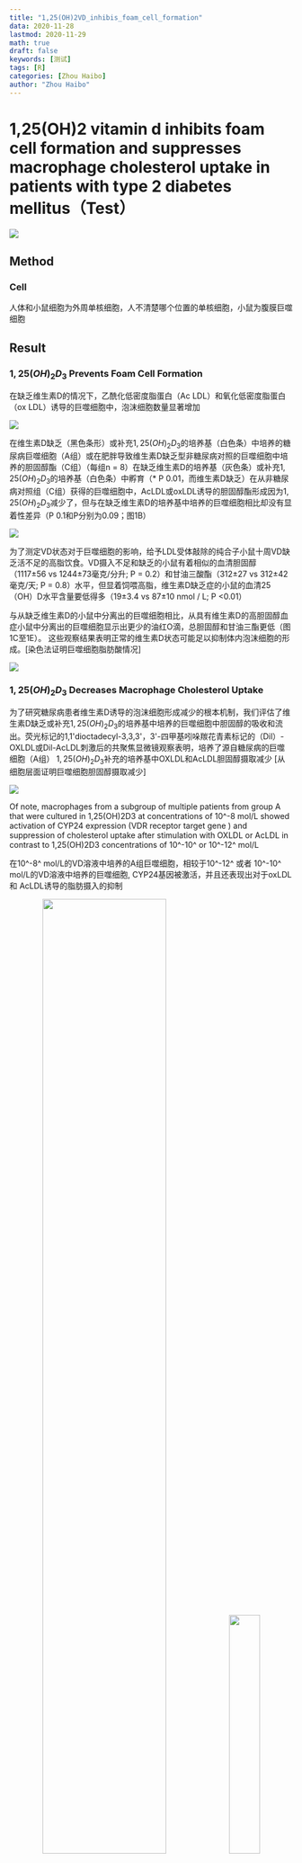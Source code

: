 ```yaml
---
title: "1,25(OH)2VD_inhibis_foam_cell_formation"
data: 2020-11-28
lastmod: 2020-11-29
math: true
draft: false
keywords: [测试]
tags: [R]
categories: [Zhou Haibo]
author: "Zhou Haibo"
---
```


# 1,25(OH)2 vitamin d inhibits foam cell formation and suppresses macrophage cholesterol uptake in patients with type 2 diabetes mellitus（Test）

![](https://raw.githubusercontent.com/Kingsman-Key/Typora-picture/typora/image-20201128135711836.png)



## Method

### Cell

人体和小鼠细胞为外周单核细胞，人不清楚哪个位置的单核细胞，小鼠为腹膜巨噬细胞

## Result

### $1,25(OH)_2D_3$ Prevents Foam Cell Formation

在缺乏维生素D的情况下，乙酰化低密度脂蛋白（Ac LDL）和氧化低密度脂蛋白（ox LDL）诱导的巨噬细胞中，泡沫细胞数量显著增加

![](https://raw.githubusercontent.com/Kingsman-Key/Typora-picture/typora/image-20201128135617124.png)



在维生素D缺乏（黑色条形）或补充$1,25(OH)_2D_3$的培养基（白色条）中培养的糖尿病巨噬细胞（A组）或在肥胖导致维生素D缺乏型非糖尿病对照的巨噬细胞中培养的胆固醇酯（C组）（每组n = 8）在缺乏维生素D的培养基（灰色条）或补充$1,25(OH)_2D_3$的培养基（白色条）中孵育（* P 0.01，而维生素D缺乏）在从非糖尿病对照组（C组）获得的巨噬细胞中，AcLDL或oxLDL诱导的胆固醇酯形成因为$1,25(OH)_2D_3$减少了，但与在缺乏维生素D的培养基中培养的巨噬细胞相比却没有显着性差异（P 0.1和P分别为0.09；图1B）

![](https://raw.githubusercontent.com/Kingsman-Key/Typora-picture/typora/image-20201128153116993.png)

为了测定VD状态对于巨噬细胞的影响，给予LDL受体敲除的纯合子小鼠十周VD缺乏活不足的高脂饮食。VD摄入不足和缺乏的小鼠有着相似的血清胆固醇（1117±56 vs 1244±73毫克/分升; P = 0.2）和甘油三酸酯（312±27 vs 312±42毫克/天; P = 0.8）水平，但显着饲喂高脂，维生素D缺乏症的小鼠的血清25（OH）D水平含量要低得多（19±3.4 vs 87±10 nmol / L; P <0.01）

与从缺乏维生素D的小鼠中分离出的巨噬细胞相比，从具有维生素D的高胆固醇血症小鼠中分离出的巨噬细胞显示出更少的油红O滴，总胆固醇和甘油三酯更低（图1C至1E）。
这些观察结果表明正常的维生素D状态可能足以抑制体内泡沫细胞的形成。[染色法证明巨噬细胞脂肪酸情况]

![](https://raw.githubusercontent.com/Kingsman-Key/Typora-picture/typora/image-20201128154106420.png)

### $1,25(OH)_2D_3$ Decreases Macrophage Cholesterol Uptake

为了研究糖尿病患者维生素D诱导的泡沫细胞形成减少的根本机制，我们评估了维生素D缺乏或补充$1,25(OH)_2D_3$的培养基中培养的巨噬细胞中胆固醇的吸收和流出。荧光标记的1,1'dioctadecyl-3,3,3'，3'-四甲基吲哚羰花青素标记的（Dil）-OXLDL或Dil-AcLDL刺激后的共聚焦显微镜观察表明，培养了源自糖尿病的巨噬细胞（A组） $1,25(OH)_2D_3$补充的培养基中OXLDL和AcLDL胆固醇摄取减少 [从细胞层面证明巨噬细胞胆固醇摄取减少]

![](https://raw.githubusercontent.com/Kingsman-Key/Typora-picture/typora/image-20201128172258425.png)

Of note, macrophages from a subgroup of multiple patients from group A that were cultured in 1,25(OH)2D3 at concentrations of 10^-8 mol/L showed activation of CYP24 expression (VDR receptor target gene ) and suppression of cholesterol uptake after stimulation with OXLDL or AcLDL in contrast to 1,25(OH)2D3 concentrations of 10^-10^ or 10^-12^ mol/L

在10^-8^ mol/L的VD溶液中培养的A组巨噬细胞，相较于10^-12^ 或者 10^-10^ mol/L的VD溶液中培养的巨噬细胞, CYP24基因被激活，并且还表现出对于oxLDL 和 AcLDL诱导的脂肪摄入的抑制

<center class = "half"><img src = "https://raw.githubusercontent.com/Kingsman-Key/Typora-picture/typora/image-20201128213501891.png" width = "66%"><img src = "https://raw.githubusercontent.com/Kingsman-Key/Typora-picture/typora/image-20201128213517047.png" width = "33%"></center>



将巨噬细胞与浓度为10^-8^ mol/L 的 $1,25(OH)_2D_3$共同孵化可以抑制Dil-oxLDL 和 Dil-AcLDL诱导的胆固醇结合约20%。图C，D 无论血糖高低，VD都可以调控25(OH)D 和1,25(OH)~2~D同时缺乏巨噬细胞oxLDL的摄取 图E

<center class = "half">
    <img src = "https://raw.githubusercontent.com/Kingsman-Key/Typora-picture/typora/20201129095753.png" width = "50%"><img src = "https://raw.githubusercontent.com/Kingsman-Key/Typora-picture/typora/image-20201128191707287.png" width = "30%">
</center>



media 同时缺乏25(OH)D和1,25(OH)~2~D

在HMG-CoA还原酶抑制剂的A组缺乏维生素D的糖尿病患者中，与在缺乏维生素D的条件下培养的巨噬细胞相比，$1,25(OH)_2D_3$抑制oxLDL刺激的胆固醇摄取达45％。

<center class = "half">
    <img src = "https://raw.githubusercontent.com/Kingsman-Key/Typora-picture/typora/image-20201128214308794.png">
</center>

这里说明VD调整胆固醇代谢是独立于巨噬细胞血糖状况的，在这些培养条件下不受患者摄入HMG-CoA还原酶抑制剂的影响





在缺乏维生素D的非糖尿病对照组巨噬细胞（C组）中，与缺乏维生素D的培养基中维持的巨噬细胞相比，用oxLDL或AcLDL诱导后$1,25(OH)_2D_3$并未显着降低胆固醇摄入（P 0.07和P分别为0.1；图2F和2G）。

<center class = "half">
    <img src = "https://raw.githubusercontent.com/Kingsman-Key/Typora-picture/typora/image-20201128200254457.png">
</center>







同样，$1,25(OH)_2D_3$不会抑制维生素D缺乏（D组）或维生素D不足（E组）正常志愿者巨噬细胞oxLDL或AcLDL胆固醇的摄取（在线数据补充的图IIIC和IIID）。

<center class = "half">
    <image src = "https://raw.githubusercontent.com/Kingsman-Key/Typora-picture/typora/image-20201128214706961.png">
</center>





这些发现表明对照受试者和糖尿病受试者之间在巨噬细胞胆固醇代谢的$1,25(OH)_2D_3$调节方面存在明显差异。





与标记的OXLDL一起孵育24小时后，测定了A组糖尿病受试者巨噬细胞中的胆固醇外流。补充$1,25(OH)_2D_3$不能调节被动，高密度脂蛋白刺激或载脂蛋白AI刺激的巨噬细胞胆固醇外流（图IVA）。与缺乏维生素D的培养基上的细胞相比，添加$1,25(OH)_2D_3$确实使巨噬细胞ABCA1 mRNA表达降低了30％（P <0.05），但没有抑制ABCG1和SR-B1 mRNA表达（图IVB数据补充）。

<center class = "half">
    <img src = "https://raw.githubusercontent.com/Kingsman-Key/Typora-picture/typora/image-20201128215019658.png" width = 50%><img src = "https://raw.githubusercontent.com/Kingsman-Key/Typora-picture/typora/image-20201128215103983.png" width = 50%>
</center>


### Decrease in Macrophage Cholesterol Uptake Induced by $1,25(OH)_2D_3$ Is CD36 and SR-A1 Dependent


在A组糖尿病人身上提取出来的巨噬细胞，在高葡萄糖和正常葡萄糖培养的过程中，加入$1,25(OH)_2D_3$培养的巨噬细胞与VD缺乏的培养基相比，在经过两种血糖条件下oxLDL诱导后，CD36 mRNA表达量降低了六倍， 总CD36蛋白和膜相关CD36蛋白表达降低40%。图3A至3C

<center class="half">
    <img src="https://raw.githubusercontent.com/Kingsman-Key/Typora-picture/typora/20201129134446.png"/>
</center>



$1,25(OH)_2D_3$对CD36 mRNA，蛋白质和膜相关蛋白质的影响与葡萄糖浓度无关（分别为P 0.3，P 0.7和P 0.3）。
与在缺乏维生素D的培养基中培养的巨噬细胞相比，AcLDL刺激后$1,25(OH)_2D_3$还能使巨噬细胞SR-A1 mRNA降低20倍，并降低SR-A1蛋白表达（两者均为P 0.001；图3D和3E）。

<center class = "half">
    <img src = "https://raw.githubusercontent.com/Kingsman-Key/Typora-picture/typora/20201129105617.png">
</center>








但是，在缺乏维生素D的非糖尿病对照巨噬细胞（C组）中，$1,25(OH)_2D_3$不能显着抑制巨噬细胞CD36或SR-A1蛋白的表达（在线数据补充的图VA和VB）。

<center class = half>
    <img src = "https://raw.githubusercontent.com/Kingsman-Key/Typora-picture/typora/20201129144529.png">
</center>



为了阐明CD36和SR-A1表达在通过$1,25(OH)_2D_3$预防泡沫细胞形成中的作用，作者测量了经LDL刺激后在野生型，CD36和SRA1在维生素D缺乏或$1,25(OH)_2D_3$补充培养的小鼠腹膜巨噬细胞中LDL刺激后的胆固醇摄取 。 $1,25(OH)_2D_3$对oxLDL和AcLDL诱导的胆固醇摄取的抑制作用取决于小鼠基因型（每种基因型P=0.01）。 在野生型小鼠中，与维生素D缺乏培养基上的巨噬细胞相比，$1,25(OH)_2D_3$抑制了oxLDL（图3F）和AcLDL（图3G）





<center class = "half">
    <img src = "https://raw.githubusercontent.com/Kingsman-Key/Typora-picture/typora/20201129122631.png">
</center>





图F和G表明$1,25(OH)_2D_3$抑制oxLDL和AcLDL胆固醇摄取至少部分由CD36和SR-A1介导。

### $1,25(OH)_2D_3$ Suppression of JNKp Prevents Foam Cell Formation

在缺乏维生素D的糖尿病患者（A组）中，在oxLDL或AcLDL刺激前后，在补充有$1,25(OH)_2D_3$的培养基中培养的巨噬细胞可降低JNK1，JNK2和JNK3的磷酸化。但是，在这些受试者中未发现p38激活或细胞外信号调节激酶1磷酸化的变化（图4A和4B）。

<center class="half">
    <img src="https://raw.githubusercontent.com/Kingsman-Key/Typora-picture/typora/20201128231351.png" width="50%"/><img src="https://raw.githubusercontent.com/Kingsman-Key/Typora-picture/typora/20201128231424.png" width="50%"/>
</center>



在该人群中，通过ELISA进行的JNKp分析证实，与在缺乏维生素D的培养基中培养的巨噬细胞相比，在oxLDL或AcLDL刺激下，在$1,25(OH)_2D_3$补充培养基中培养的巨噬细胞的JNKp水平降低了50％（P = 0.002和
P分别为0.03；图4C和4D）。

<center class = "half">
    <img src = "https://raw.githubusercontent.com/Kingsman-Key/Typora-picture/typora/20201128231409.png" width = 50%><img src = "https://raw.githubusercontent.com/Kingsman-Key/Typora-picture/typora/20201129135459.png" width = 50%>
</center>

在非糖尿病对照人群中，丝裂原活化的蛋白激酶家族成员的激活没有变化（C组；在线数据补充的图VC和VD）

<center class = "half">
    <img src = "https://raw.githubusercontent.com/Kingsman-Key/Typora-picture/typora/20201129140228.png" width = 100%>
</center>

在糖尿病患者的巨噬细胞（A组）中，JNK对oxLDL或AcLDL诱导的胆固醇摄取的抑制作用取决于维生素D的状态（两者均为P=0.01）。在缺乏维生素D的培养基中培养的巨噬细胞中，与未暴露于JNK抑制剂的缺乏维生素D的巨噬细胞（与JNKp抑制剂（SP600125）孵育）相比，通过oxLDL（图4E）和AcLDL（图4F）刺激的胆固醇摄取降低了50％。(分别为P 0.03和P 0.01）将SP600125添加到在$1,25(OH)_2D_3$补充培养基中培养的巨噬细胞中后，未观察到其他JNKp下调（数据未显示）或胆固醇吸收（图4E和4F）。

<center class = half>
    <img src = "https://raw.githubusercontent.com/Kingsman-Key/Typora-picture/typora/20201129140543.png" width = 50%><img src = "https://raw.githubusercontent.com/Kingsman-Key/Typora-picture/typora/20201129141214.png" width = 50%>
</center>



以上数据表明，维生素D下调JNKp是抑制糖尿病患者oxLDL和AcLDL胆固醇摄取的统一信号通路。



### $1,25(OH)_2D_3$ Downregulation of JNKp Suppresses Macrophage oxLDL Cholesterol Uptake via PPAR$\gamma$

PPAR$\gamma$在人动脉粥样硬化病变的泡沫细胞中表达[^24]PPAR$\gamma$可被oxLDL激活并且可以控制巨噬细胞CD36表达[^20]

在糖尿病患者（A组）中，经oxLDL刺激后，在补充有$1,25(OH)_2D_3$的培养基中培养的巨噬细胞与维生素D缺乏型培养基中培养的巨噬细胞相比，PPAR蛋白表达明显降低。与没有JNK抑制剂的巨噬细胞相比，向缺乏维生素D或$1,25(OH)_2D_3$补充的培养基中添加JNKp抑制剂几乎消除了oxLDL刺激的PPAR$\gamma$蛋白表达（图5A）。

在缺乏维生素D的条件下，与对照siRNA感染的细胞相比，感染PPAR$\gamma$-siRNA慢病毒的糖尿病患者（A组）的巨噬细胞几乎完全抑制了PPAR和CD36的表达，而没有改变JNKp（图5B）。



<center class = "left">
    <img src = "https://raw.githubusercontent.com/Kingsman-Key/Typora-picture/typora/20201129110349.png" width = 50%><img src = "https://raw.githubusercontent.com/Kingsman-Key/Typora-picture/typora/20201129110400.png" width = 50%><img src = "https://raw.githubusercontent.com/Kingsman-Key/Typora-picture/typora/20201129145659.png" align = left>
</center>

PPAR$\gamma$的降低显着抑制了由维生素D缺乏引起的oxLDL刺激的胆固醇摄取（P 0.01；图5C）。但是，未发现PPAR抑制与维生素D状态之间存在相互作用（P=0.3）。

这些数据表明，$1,25(OH)_2D_3$介导的JNKp下调降低了巨噬细胞PPAR和CD36的表达，并抑制了oxLDL刺激的糖尿病患者胆固醇的摄取。 
PPAR下调不会改变SR-A1表达或AcLDL诱导的胆固醇摄取（数据未显示）。









这些数据表明，$1,25(OH)_2D_3$介导的JNKp下调抑制了PPAR$\gamma$表达。

### $1,25(OH)_2D_3$ Downregulation of ER Stress Prevents Modified LDL-Stimulated Macrophage Cholesterol Uptake and Suppresses SR-A1 and CD36 Expression

缺陷的巨噬细胞胰岛素信号转导导致错误的蛋白在ER内腔中积累，从而引起压力[^2]。2持续的ER压力导致SR-A1表达和JNK激活增加[^25]

在糖尿病患者（A组）中，补充$1,25(OH)_2D_3$的培养基可通过增加胰岛素诱导的AKT磷酸化来改善巨噬细胞的胰岛素信号传导（图5D）。

<center class = "half">
    <img src = "https://raw.githubusercontent.com/Kingsman-Key/Typora-picture/typora/20201129152005.png">
</center>




<center class = half>
    <img src = "https://raw.githubusercontent.com/Kingsman-Key/Typora-picture/typora/20201129171817.png" width = "50%" align = "left">
</center>

此外，$1,25(OH)_2D_3$显着抑制了ER应激蛋白标记的表达（GADD34和CHOP；图5E 左图）

并降低了CD36和SR-A1的表达（图3A至3E）。

<center class = "half">
    <img src = "https://raw.githubusercontent.com/Kingsman-Key/Typora-picture/typora/20201129171423.png"><img src = "https://raw.githubusercontent.com/Kingsman-Key/Typora-picture/typora/20201129171532.png" width = 50%><img src = "https://raw.githubusercontent.com/Kingsman-Key/Typora-picture/typora/20201129171543.png" width = 50%>
</center>





<center class = half>
    <img src = "https://raw.githubusercontent.com/Kingsman-Key/Typora-picture/typora/20201129172507.png" align = "right">
</center>

相反，在培养基中同时加入1,25(OH)2D3的条件下，毒胡萝卜素在1,25(OH)2D3处理的巨噬细胞中诱导ER应激可增加SR-A1，CD36，PPAR，GAD34和CHOP蛋白的表达，并促进JNK活化.（图5F）









与在没有thapsigargin的$1,25(OH)_2D_3$补充培养基中培养的巨噬细胞相比，thapsigargin诱导的ER应力减弱了oxLDL和AcLDL诱导的胆固醇摄取的$1,25(OH)_2D_3$抑制（P 0.03和P 0.01，分别;图5G和5H）。

<center class = half>
    <img src = "https://raw.githubusercontent.com/Kingsman-Key/Typora-picture/typora/20201129173743.png" width = 50%><img src = "https://raw.githubusercontent.com/Kingsman-Key/Typora-picture/typora/20201129173802.png" width = 50%>
</center>



通过改善糖尿病患者巨噬细胞的胰岛素信号传导和内质网应激，$1,25(OH)_2D_3$调节JNK活性和PPAR表达并抑制修饰的LDL胆固醇摄取。

### Activation of VDR Signaling Prevents Foam Cell Formation

$1,25(OH)_2D_3$主要通过VDR（转录调节子的核受体超家族成员）起作用，还通过快速，非基因组作用与靶细胞质膜附近的其他几种蛋白质结合而起作用。[^26]

为了确定对胆固醇摄取的$1,25(OH)_2D_3$抑制作用是否是VDR依赖性的，我们用含有[siRNA](http://en.volupedia.org/wiki/Small_interfering_RNA) VDR发夹或对照的慢病毒感染了在$1,25(OH)_2D_3$补充培养基中培养的糖尿病衍生巨噬细胞（A组） 。与对照siRNA感染的巨噬细胞相比，VDR-siRNA感染的巨噬细胞的VDR mRNA和蛋白质水平降低了80％，经典VDR靶基因24-羟化酶（CYP24）的mRNA水平降低了6倍（ P 0.001；图6A至6C）。

<center class = "half">
    <img src = "https://raw.githubusercontent.com/Kingsman-Key/Typora-picture/typora/20201129200833.png">
</center>

共聚焦显微镜和胆固醇摄取的定量证实，只有在具有完整VDR信号通路的巨噬细胞中，1,2,5（OH）2D3才将由AcLDL和oxLDL诱导的巨噬细胞胆固醇摄取分别降低了50％和60％。在缺乏VDR信号通路的巨噬细胞中，这种反应变得迟钝（分别为P 0.001和P 0.02；图6D和6E）。

<center class = half>
    <img src = "https://raw.githubusercontent.com/Kingsman-Key/Typora-picture/typora/20201129201517.png"><img src = "https://raw.githubusercontent.com/Kingsman-Key/Typora-picture/typora/20201129201644.png">
</center>



在完整的VDR信号存在下，$1,25(OH)_2D_3$下调了CD36，SR-A1和PPAR的表达以及JNKp，但在受VDR-siRNA感染的巨噬细胞中这些作用降低了（图6F）。这些数据证实了VDR信号激活在巨噬细胞泡沫细胞形成所涉及的清道夫受体和细胞信号通路的调节中的重要性（图6G）。

<center class = "half">
    <img src = "https://raw.githubusercontent.com/Kingsman-Key/Typora-picture/typora/20201129202130.png" width = "50%"><img src = "https://raw.githubusercontent.com/Kingsman-Key/Typora-picture/typora/20201129202221.png" width = "50%">
</center>

## Discussion

尽管针对2型糖尿病采取了积极的降脂策略，但CVD仍是这些患者死亡的主要原因。在这项研究中，我们证明了维生素D受体信号转导的激活通过减少糖尿病患者巨噬细胞中修饰的LDL胆固醇摄取来防止泡沫细胞形成。通过抑制内质网应激和JNK激活，$1,25(OH)_2D_3$下调2个参与巨噬细胞胆固醇沉积的关键清道夫受体。 VDR信号转导的减弱证实了糖尿病患者泡沫细胞形成的加速。综上所述，这些结果表明维生素D信号传导的调节是预防血管疾病进展的潜在治疗靶标。

25（OH）D具有最小的内在活性，需要将其转化为$1,25(OH)_2D_3$才能激活VDR。肾病患者25（OH）D替代与血清$1,25(OH)_2D_3$增加之间的直接关系表明肾外组织，特别是巨噬细胞中$1,25(OH)_2D_3$的局部产生增加[^27][^28]因此，增加通过维生素D替代将25（OH）D局部转化为活性形式的巨噬细胞是抑制糖尿病患者泡沫细胞形成和血管疾病进展的潜在治疗靶标。

巨噬细胞清道夫受体在将巨噬细胞转化为泡沫细胞中起决定性作用[^20]。饮食诱导的胰岛素抵抗小鼠模型中SR-A1或CD36的定向破坏证实了这两种受体在动脉粥样硬化发展中的重要性[^29]。清除剂受体表达增加会促进泡沫细胞形成，并被认为是糖尿病和动脉粥样硬化之间的联系。[^18][^30]先前的研究表明$1,25(OH)_2D_3$下调SR-A1受体表达的重要性。组织纤溶酶原激活物治疗的THP-1巨噬细胞[^15]在这项研究中，我们提供了证据表明VDR的$1,25(OH)_2D_3$对于VDR激活会通过减少糖尿病患者CD36和SR-A1的表达来降低巨噬细胞摄取胆固醇。此外，巨噬细胞VDR的缺失会中断$1,25(OH)_2D_3$下调CD36和SR-A1的表达，并加速oxLDL和AcLDL胆固醇的摄取。这些数据表明，VDR的激活调节了统一的细胞信号通路，该通路同时抑制了清道夫受体的表达和修饰LDL胆固醇的摄取。

$1,25(OH)_2D_3$抑制糖尿病患者巨噬细胞胆固醇酯蓄积的能力可能涉及多种机制，但JNK特别重要。 JNK被氧化应激，脂肪酸和炎性细胞因子等应激因素激活，这些应激因素通常存在于胰岛素抵抗组织中[^31]在载脂蛋白E基因无效的小鼠中，JNK活性的药理抑制作用和遗传性JNK2缺乏症降低了动脉粥样硬化，这部分是由于泡沫细胞的形成依赖于CD36和SR-A1 [^17][^22]。 $1,25(OH)_2D_3$调节JNK信号激活以响应细胞外应激刺激。[^32]一致地，p38 / JNK激活调节VDR基因表达，进一步支持该信号通路与维生素D之间的相互作用。[^33] ，我们发现$1,25(OH)_2D_3$是糖尿病患者巨噬细胞JNKp的天然抑制剂。 JNK途径的$1,25(OH)_2D_3$下调抑制了清道夫受体CD36和SR-A1吸收胆固醇。此外，VDR的目标删除中断$1,25(OH)_2D_3$抑制泡沫细胞形成和JNK激活的能力。这些数据表明，VDR激活对JNK应激信号的下调是清道夫受体诱导的泡沫细胞形成和可能发生动脉粥样硬化的统一机制。

在人的动脉粥样硬化病变的泡沫细胞中诱导了PPAR的表达。[^24]PPAR通过积极调节参与胆固醇存储和流出的基因的表达，在维持巨噬细胞胆固醇稳态中起着关键作用。[^2] [^19] [^34]先前的观察表明，1 25（OH）2D3能够抑制脂肪细胞中PPAR的表达。[^35]与这种可能性一致，我们发现JNK激活的$1,25(OH)_2D_3$下调抑制了PPAR和CD36的表达，减少了oxLDL衍生的胆固醇摄取。相反，抑制巨噬细胞PPAR表达可抑制在缺乏维生素D的培养基中培养巨噬细胞而导致的oxLDL衍生的胆固醇摄取。
在PPAR抑制和维生素D状态之间没有发现相互作用，但是我们怀疑这是由于小样本量引起的。 PPAR抑制不能阻止$1,25(OH)_2D_3$抑制SR-A1表达和AcLDL衍生的胆固醇摄取，这表明$$JNKp-PPAR\gamma-CD36$$的$1,25(OH)_2D_3$下调仅部分解释了$1,25(OH)_2D_3$对泡沫孔形成的影响。
在胰岛素抵抗的小鼠模型中，持续的代谢应激激活巨噬细胞中SR-A1表达的ER应激调控和JNK2激活。[^25][^36]在这里，我们显示糖尿病人的$1,25(OH)_2D_3$将ER应激与巨噬细胞中SR-A1表达和JNK的调控耦合。内质网应激激活钝化$1,25(OH)_2D_3$对于JNKp和修饰的LDL胆固醇摄取的抑制，这表明$1,25(OH)_2D_3$阻止内质网应激对于限制巨噬细胞胆固醇的积累至关重要。先前的研究表明，胆固醇向ER转运的增加会诱导巨噬细胞凋亡并导致斑块不稳定。 $$p38-CHOP$$和$$JNK2$$信号通路是由内质网应激引起的凋亡途径[^25]在人类晚期动脉粥样硬化病变中巨噬细胞中还显示出CHOP升高。[^37]因此，有$1,25(OH)_2D_3$抑制内质网应激和泡沫细胞形成使我们推测$1,25(OH)_2D_3$不仅可能影响泡沫细胞形成的开始，而且可能影响动脉粥样硬化斑块的发展。

这项研究表明对照受试者和糖尿病受试者在$1,25(OH)_2D_3$调节巨噬细胞胆固醇代谢方面存在明显差异。在先前针对正常，非糖尿病受试者的研究中，仅在脂质剥夺24小时后，AcLDL刺激的单核细胞中$1,25(OH)_2D_3$会增加胆固醇酯的形成[^16]在我们的研究中，在没有脂质剥夺的情况下，$1,25(OH)_2D_3$在肥胖，非糖尿病，高血压对照组中对胆固醇代谢没有明显影响。相反，在糖尿病受试者中观察到了强烈的$1,25(OH)_2D_3$抑制泡沫细胞形成。在糖尿病受试者和胰岛素抵抗性小鼠模型中，胰岛素信号传导缺陷和JNK活性升高会促进泡沫细胞形成。[^17][^18][^36]胰岛素敏感性的诱导可逆转巨噬细胞中异常的胆固醇代谢。[^34]在这项研究中，我们证明了胰岛素敏感性的诱导和/或$1,25(OH)_2D_3$对ER应激-JNK活性的下调可能代表了$1,25(OH)_2D_3$抑制糖尿病患者胆固醇代谢的潜在机制。

这项研究揭示了巨噬细胞中维生素D缺乏与2型糖尿病患者泡沫细胞形成之间的新型机理联系。 需要进行干预性研究来评估维生素D状况对糖尿病患者CVD的影响以及糖尿病对$$25(OH)D$$转化为$1,25(OH)_2D_3$的巨噬细胞转化的影响。


# 小点

在人类巨噬细胞中，高葡萄糖上调oxLDL的胆固醇摄取和CD36的清道夫受体表达,HMG-CoA还原酶抑制剂下调oxLDL的胆固醇摄取和CD36的清道夫受体表达[^18][^19]。

膜清除剂受体SR-A1和CD36对于识别和内化修饰的LDL颗粒至关重要[^20]

应激相关的JNK在人的动脉粥样硬化斑块中被高度激活，并且已知其介导小鼠中依赖于CD36和SR-A1的泡沫细胞形成[^21][^22]

# 总结

重点是下面这张通路示意图

<center class = "half">
    <img src = "https://raw.githubusercontent.com/Kingsman-Key/Typora-picture/typora/20201129202221.png" width = "100%">
</center>


糖尿病内部还可以按照营养元素缺乏继续分型，比如维生素D缺乏型等等








[^18]: Griffin E, Re A, Hamel N, Fu C, Bush H, McCaffrey T, Asch AS. A link between diabetes and atherosclerosis: glucose regulates expression of CD36 at the level of translation. Nat Med. 2001;7:840–846. 
[^20]: Rader DJ, Pure E. Lipoproteins, macrophage function, and atherosclerosis: beyond the foam cell? Cell Metab. 2005;1:223-230

[^21]: Rahaman SO, Lennon DJ, Febbraio M, Podrez EA, Hazen SL, Silverstein RL. A CD36-dependent signaling cascade is necessary for macrophage foam cell formation. Cell Metab. 2006;4:211–221.
[^22]: Sumara G, Belwal M, Ricci R. “Jnking” atherosclerosis. Cell Mol Life Sci. 2005;62:2487–2494.
[^24]: Ricote M, Huang J, Fajas L, Li A, Welch J, Najib J, Witztum JL, Auwerx J, Palinski W, Glass CK. Expression of the peroxisome proliferator-activated receptor gamma (PPARgamma) in human atherosclerosis and regulation in macrophages by colony stimulating factors and oxidized low density lipoprotein. Proc Natl Acad Sci U S A. 1998;95:7614 –7619.

[^2]: Liang CP, Han S, Senokuchi T, Tall AR. The macrophage at the crossroads of insulin resistance and atherosclerosis. Circ Res. 2007;100: 1546–1555.
[^25]: Devries-Seimon T, Li Y, Yao PM, Stone E, Wang Y, Davis RJ, Flavell R, Tabas I. Cholesterol-induced macrophage apoptosis requires ER stress pathways and engagement of the type A scavenger receptor. J Cell Biol. 2005;171:61–73.

[^26]: Nemere I, Farach-Carson MC. Membrane receptors for steroid hormones: a case for specific cell surface binding sites for vitamin D metabolites and estrogens. Biochem Biophys Res Commun. 1998;248:443– 449.
[^19]: Nicholson AC, Hajjar DP. CD36, oxidized LDL and PPAR gamma: pathological interactions in macrophages and atherosclerosis. Vascul Pharmacol. 2004;41:139 –146.
[^28]: Dusso A, Finch J, Delmez J, Rapp N, Lopez-Hilker S, Brown A, Slatopolsky E. Extrarenal production of calcitriol. Kidney Int Suppl. 1990; 29:S36 –S40.
[^27]: Dusso A, Lopez-Hilker S, Rapp N, Slatopolsky E. Extra-renal production of calcitriol in chronic renal failure. Kidney Int. 1988;34:368 –375.
[^29]: Moore KJ, Freeman MW. Scavenger receptors in atherosclerosis: beyond lipid uptake. Arterioscler Thromb Vasc Biol. 2006;26:1702–1711.
[^30]: Fukuhara-Takaki K, Sakai M, Sakamoto Y, Takeya M, Horiuchi S. Expression of class A scavenger receptor is enhanced by high glucose in vitro and under diabetic conditions in vivo: one mechanism for an increased rate of atherosclerosis in diabetes. J Biol Chem. 20055;280: 3355–3364.
[^15]: Suematsu Y, Nishizawa Y, Shioi A, Hino M, Tahara H, Inaba M, Morii H, Otani S. Effect of 1,25-dihydroxyvitamin D3 on induction of scavenger receptor and differentiation of 12-O-tetradecanoylphorbol-13- acetate-treated THP-1 human monocyte like cells. J Cell Physiol. 1995; 165:547–555.
[^31]: Hirosumi J, Tuncman G, Chang L, Gorgun CZ, Uysal KT, Maeda K, Karin M, Hotamisligil GS. A central role for JNK in obesity and insulin resistance. Nature. 2002;420:333–336.
[^32]: Ravid A, Rubinstein E, Gamady A, Rotem C, Liberman UA, Koren R. Vitamin D inhibits the activation of stress-activated protein kinases by physiological and environmental stresses in keratinocytes. J Endocrinol. 2002;173:525–532.
[^33]: Qi X, Pramanik R, Wang J, Schultz RM, Maitra RK, Han J, DeLuca HF, Chen G. The p38 and JNK pathways cooperate to trans-activate vitamin D receptor via c-Jun/AP-1 and sensitize human breast cancer cells to vitamin D(3)-induced growth inhibition. J Biol Chem. 2002;277: 25884–25892.
[^17]: Schneider JG, Finck BN, Ren J, Standley KN, Takagi M, Maclean KH, Bernal-Mizrachi C, Muslin AJ, Kastan MB, Semenkovich CF. ATMdependent suppression of stress signaling reduces vascular disease in metabolic syndrome. Cell Metab. 2006;4:377–389.
[^34]: Li AC, Brown KK, Silvestre MJ, Willson TM, Palinski W, Glass CK. Peroxisome proliferator-activated receptor gamma ligands inhibit development of atherosclerosis in LDL receptor-deficient mice. J Clin Invest. 2000;106:523–531.
[^35]: Kong J, Li YC. Molecular mechanism of 1,25-dihydroxyvitamin D3 inhibition of adipogenesis in 3T3-L1 cells. Am J Physiol Endocrinol Metab. 2006;290:E916 –E924.

[^36]: Han S, Liang CP, DeVries-Seimon T, Ranalletta M, Welch CL, Collins- Fletcher K, Accili D, Tabas I, Tall AR. Macrophage insulin receptor deficiency increases ER stress-induced apoptosis and necrotic core formation in advanced atherosclerotic lesions. Cell Metab. 2006;3:257–266.
[^37]: Myoishi M, Hao H, Minamino T, Watanabe K, Nishihira K, Hatakeyama K, Asada Y, Okada K, Ishibashi-Ueda H, Gabbiani G, Bochaton-Piallat ML, Mochizuki N, Kitakaze M. Increased endoplasmic reticulum stress in atherosclerotic plaques associated with acute coronary syndrome. Circulation. 2007;116:1226 –1233



[^16]: Roullet JB, Haluska M, Morchoisne O, McCarron DA. 1,25- Dihydroxyvitamin D3-induced alterations of lipid metabolism in human monocyte-macrophages. Am J Physiol. 1989;257:E290 –E295.

